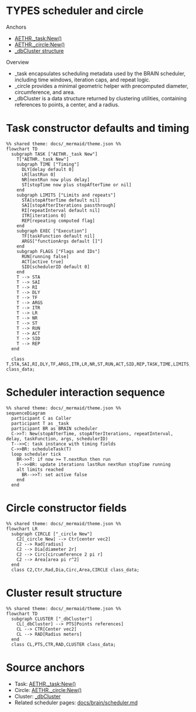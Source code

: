 # TYPES scheduler and circle

Anchors
- [AETHR._task:New()](https://github.com/Gh0st352/AETHR/blob/main/dev/customTypes.lua#L483)
- [AETHR._circle:New()](https://github.com/Gh0st352/AETHR/blob/main/dev/customTypes.lua#L1471)
- [_dbCluster structure](https://github.com/Gh0st352/AETHR/blob/main/dev/customTypes.lua#L1482)

Overview
- _task encapsulates scheduling metadata used by the BRAIN scheduler, including time windows, iteration caps, and repeat logic.
- _circle provides a minimal geometric helper with precomputed diameter, circumference, and area.
- _dbCluster is a data structure returned by clustering utilities, containing references to points, a center, and a radius.

# Task constructor defaults and timing
```mermaid
%% shared theme: docs/_mermaid/theme.json %%
flowchart TD
  subgraph TASK ["AETHR._task New"]
    T["AETHR._task New"]
    subgraph TIME ["Timing"]
      DLY[delay default 0]
      LR[lastRun 0]
      NR[nextRun now plus delay]
      ST[stopTime now plus stopAfterTime or nil]
    end
    subgraph LIMITS ["Limits and repeats"]
      STA[stopAfterTime default nil]
      SAI[stopAfterIterations passthrough]
      RI[repeatInterval default nil]
      ITR[iterations 0]
      REP[repeating computed flag]
    end
    subgraph EXEC ["Execution"]
      TF[taskFunction default nil]
      ARGS["functionArgs default []"]
    end
    subgraph FLAGS ["Flags and IDs"]
      RUN[running false]
      ACT[active true]
      SID[schedulerID default 0]
    end
    T --> STA
    T --> SAI
    T --> RI
    T --> DLY
    T --> TF
    T --> ARGS
    T --> ITR
    T --> LR
    T --> NR
    T --> ST
    T --> RUN
    T --> ACT
    T --> SID
    T --> REP
  end

  class T,STA,SAI,RI,DLY,TF,ARGS,ITR,LR,NR,ST,RUN,ACT,SID,REP,TASK,TIME,LIMITS,EXEC,FLAGS class_data;
```

# Scheduler interaction sequence
```mermaid
%% shared theme: docs/_mermaid/theme.json %%
sequenceDiagram
  participant C as Caller
  participant T as _task
  participant BR as BRAIN scheduler
  C->>T: New(stopAfterTime, stopAfterIterations, repeatInterval, delay, taskFunction, args, schedulerID)
  T-->>C: task instance with timing fields
  C->>BR: scheduleTask(T)
  loop scheduler tick
    BR->>T: if now >= T.nextRun then run
    T-->>BR: update iterations lastRun nextRun stopTime running
    alt limits reached
      BR-->>T: set active false
    end
  end
```

# Circle constructor fields
```mermaid
%% shared theme: docs/_mermaid/theme.json %%
flowchart LR
  subgraph CIRCLE ["_circle New"]
    C2[_circle New] --> Ctr[center vec2]
    C2 --> Rad[radius]
    C2 --> Dia[diameter 2r]
    C2 --> Circ[circumference 2 pi r]
    C2 --> Area[area pi r^2]
  end
  class C2,Ctr,Rad,Dia,Circ,Area,CIRCLE class_data;
```

# Cluster result structure
```mermaid
%% shared theme: docs/_mermaid/theme.json %%
flowchart TD
  subgraph CLUSTER ["_dbCluster"]
    CL[_dbCluster] --> PTS[Points references]
    CL --> CTR[Center vec2]
    CL --> RAD[Radius meters]
  end
  class CL,PTS,CTR,RAD,CLUSTER class_data;
```

# Source anchors
- Task: [AETHR._task:New()](https://github.com/Gh0st352/AETHR/blob/main/dev/customTypes.lua#L483)
- Circle: [AETHR._circle:New()](https://github.com/Gh0st352/AETHR/blob/main/dev/customTypes.lua#L1471)
- Cluster: [_dbCluster](https://github.com/Gh0st352/AETHR/blob/main/dev/customTypes.lua#L1482)
- Related scheduler pages: [docs/brain/scheduler.md](../brain/scheduler.md)